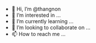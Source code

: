 - 👋 Hi, I’m @thangnon
- 👀 I’m interested in ...
- 🌱 I’m currently learning ...
- 💞️ I’m looking to collaborate on ...
- 📫 How to reach me ...

<!---
thangnon/thangnon is a ✨ special ✨ repository because its `README.md` (this file) appears on your GitHub profile.
You can click the Preview link to take a look at your changes.
--->
